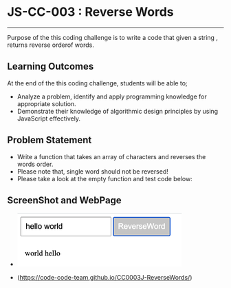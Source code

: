 # JS-CC-003 : Reverse Words
---
Purpose of the this coding challenge is to write a code that given a string , returns reverse orderof words.


## Learning Outcomes
At the end of the this coding challenge, students will be able to;
- Analyze a problem, identify and apply programming knowledge for appropriate solution.
-  Demonstrate their knowledge of algorithmic design principles by using JavaScript effectively.

## Problem Statement

- Write a function that takes an array of characters and reverses the words order.
- Please note that, single word should not be reversed!
- Please take a look at the empty function and test code below:

## ScreenShot and WebPage

- ![ScreenShot of ReverseWord](images/Screen%20Shot%202020-10-16%20at%2012.26.54.png)
  
- (https://code-code-team.github.io/CC0003J-ReverseWords/)



